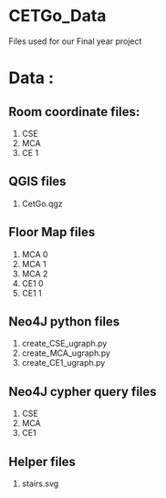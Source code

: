 # CETGo_Data
Files used for our Final year project


# Data :

## Room coordinate files: 

1. CSE
1. MCA
1. CE 1

## QGIS files
1. CetGo.qgz


## Floor Map files
1. MCA 0
1. MCA 1
1. MCA 2
1. CE1 0
1. CE1 1

## Neo4J python files
1. create_CSE_ugraph.py
1. create_MCA_ugraph.py
1. create_CE1_ugraph.py

## Neo4J cypher query files
1. CSE
1. MCA 
1. CE1

## Helper files
1. stairs.svg
